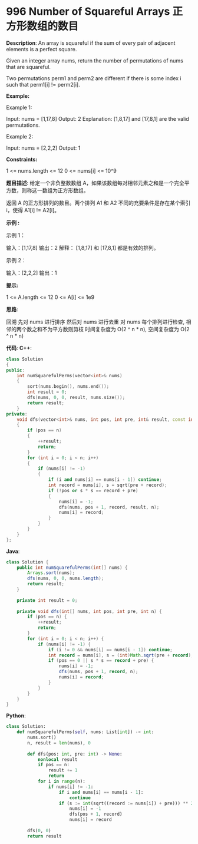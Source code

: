 # 996 Number of Squareful Arrays 正方形数组的数目

__Description__:
An array is squareful if the sum of every pair of adjacent elements is a perfect square.

Given an integer array nums, return the number of permutations of nums that are squareful.

Two permutations perm1 and perm2 are different if there is some index i such that perm1[i] != perm2[i].

__Example:__

Example 1:

Input: nums = [1,17,8]
Output: 2
Explanation: [1,8,17] and [17,8,1] are the valid permutations.

Example 2:

Input: nums = [2,2,2]
Output: 1

__Constraints:__

1 <= nums.length <= 12
0 <= nums[i] <= 10^9

__题目描述__:
给定一个非负整数数组 A，如果该数组每对相邻元素之和是一个完全平方数，则称这一数组为正方形数组。

返回 A 的正方形排列的数目。两个排列 A1 和 A2 不同的充要条件是存在某个索引 i，使得 A1[i] != A2[i]。

__示例 :__

示例 1：

输入：[1,17,8]
输出：2
解释：
[1,8,17] 和 [17,8,1] 都是有效的排列。

示例 2：

输入：[2,2,2]
输出：1

__提示:__

1 <= A.length <= 12
0 <= A[i] <= 1e9

__思路__:

回溯
先对 nums 进行排序
然后对 nums 进行去重
对 nums 每个排列进行检查, 相邻的两个数之和不为平方数则剪枝
时间复杂度为 O(2 ^ n \* n), 空间复杂度为 O(2 ^ n \* n)

__代码__:
__C++__:

```C++
class Solution 
{
public:
    int numSquarefulPerms(vector<int>& nums) 
    {
        sort(nums.begin(), nums.end());
        int result = 0;
        dfs(nums, 0, 0, result, nums.size());
        return result;
    }
private:
    void dfs(vector<int>& nums, int pos, int pre, int& result, const int n)
    {
        if (pos == n)
        {
            ++result;
            return;
        }
        for (int i = 0; i < n; i++)
        {
            if (nums[i] != -1)
            {
                if (i and nums[i] == nums[i - 1]) continue;
                int record = nums[i], s = sqrt(pre + record);
                if (!pos or s * s == record + pre)
                {
                    nums[i] = -1;
                    dfs(nums, pos + 1, record, result, n);
                    nums[i] = record;
                }
            }
        }
    }
};
```

__Java__:

```Java
class Solution {
    public int numSquarefulPerms(int[] nums) {
        Arrays.sort(nums);
        dfs(nums, 0, 0, nums.length);
        return result;
    }
    
    private int result = 0;
    
    private void dfs(int[] nums, int pos, int pre, int n) {
        if (pos == n) {
            ++result;
            return;
        }
        for (int i = 0; i < n; i++) {
            if (nums[i] != -1) {
                if (i != 0 && nums[i] == nums[i - 1]) continue;
                int record = nums[i], s = (int)Math.sqrt(pre + record);
                if (pos == 0 || s * s == record + pre) {
                    nums[i] = -1;
                    dfs(nums, pos + 1, record, n);
                    nums[i] = record;
                }
            }
        }
    }
}
```

__Python__:

```Python
class Solution:
    def numSquarefulPerms(self, nums: List[int]) -> int:
        nums.sort()
        n, result = len(nums), 0
        
        def dfs(pos: int, pre: int) -> None:
            nonlocal result
            if pos == n:
                result += 1
                return
            for i in range(n):
                if nums[i] != -1:
                    if i and nums[i] == nums[i - 1]:
                        continue
                    if (s := int(sqrt((record := nums[i]) + pre))) ** 2 == record + pre or not pos:
                        nums[i] = -1
                        dfs(pos + 1, record)
                        nums[i] = record
                        
        dfs(0, 0)
        return result
```
